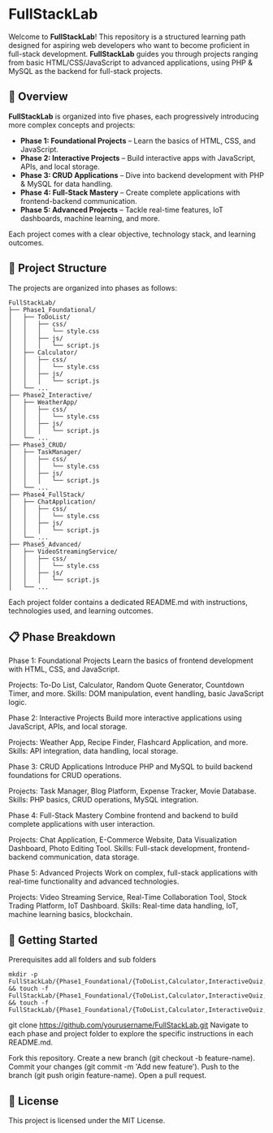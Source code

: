 # FullStackLab

Welcome to **FullStackLab**! This repository is a structured learning path designed for aspiring web developers who want to become proficient in full-stack development. **FullStackLab** guides you through projects ranging from basic HTML/CSS/JavaScript to advanced applications, using PHP & MySQL as the backend for full-stack projects.

## 📑 Overview

**FullStackLab** is organized into five phases, each progressively introducing more complex concepts and projects:

- **Phase 1: Foundational Projects** – Learn the basics of HTML, CSS, and JavaScript.
- **Phase 2: Interactive Projects** – Build interactive apps with JavaScript, APIs, and local storage.
- **Phase 3: CRUD Applications** – Dive into backend development with PHP & MySQL for data handling.
- **Phase 4: Full-Stack Mastery** – Create complete applications with frontend-backend communication.
- **Phase 5: Advanced Projects** – Tackle real-time features, IoT dashboards, machine learning, and more.

Each project comes with a clear objective, technology stack, and learning outcomes.

## 🚀 Project Structure

The projects are organized into phases as follows:

```plaintext
FullStackLab/
├── Phase1_Foundational/
│   ├── ToDoList/
│   │   ├── css/
│   │   │   └── style.css
│   │   ├── js/
│   │   │   └── script.js
│   ├── Calculator/
│   │   ├── css/
│   │   │   └── style.css
│   │   ├── js/
│   │   │   └── script.js
│   └── ...
├── Phase2_Interactive/
│   ├── WeatherApp/
│   │   ├── css/
│   │   │   └── style.css
│   │   ├── js/
│   │   │   └── script.js
│   └── ...
├── Phase3_CRUD/
│   ├── TaskManager/
│   │   ├── css/
│   │   │   └── style.css
│   │   ├── js/
│   │   │   └── script.js
│   └── ...
├── Phase4_FullStack/
│   ├── ChatApplication/
│   │   ├── css/
│   │   │   └── style.css
│   │   ├── js/
│   │   │   └── script.js
│   └── ...
├── Phase5_Advanced/
│   ├── VideoStreamingService/
│   │   ├── css/
│   │   │   └── style.css
│   │   ├── js/
│   │   │   └── script.js
│   └── ...
```

Each project folder contains a dedicated README.md with instructions, technologies used, and learning outcomes.

## 📋 Phase Breakdown

Phase 1: Foundational Projects
Learn the basics of frontend development with HTML, CSS, and JavaScript.

Projects: To-Do List, Calculator, Random Quote Generator, Countdown Timer, and more.
Skills: DOM manipulation, event handling, basic JavaScript logic.

Phase 2: Interactive Projects
Build more interactive applications using JavaScript, APIs, and local storage.

Projects: Weather App, Recipe Finder, Flashcard Application, and more.
Skills: API integration, data handling, local storage.

Phase 3: CRUD Applications
Introduce PHP and MySQL to build backend foundations for CRUD operations.

Projects: Task Manager, Blog Platform, Expense Tracker, Movie Database.
Skills: PHP basics, CRUD operations, MySQL integration.

Phase 4: Full-Stack Mastery
Combine frontend and backend to build complete applications with user interaction.

Projects: Chat Application, E-Commerce Website, Data Visualization Dashboard, Photo Editing Tool.
Skills: Full-stack development, frontend-backend communication, data storage.

Phase 5: Advanced Projects
Work on complex, full-stack applications with real-time functionality and advanced technologies.

Projects: Video Streaming Service, Real-Time Collaboration Tool, Stock Trading Platform, IoT Dashboard.
Skills: Real-time data handling, IoT, machine learning basics, blockchain.

## 🔧 Getting Started

Prerequisites
add all folders and sub folders

```
mkdir -p FullStackLab/{Phase1_Foundational/{ToDoList,Calculator,InteractiveQuiz,WeatherApp,ImageSlider,SimpleGame,TimerStopwatch,AnimatedBanner,FormValidation,RandomQuoteGenerator,CurrencyConverter,CountdownTimer,SimpleDrawingApp,RecipeFinder,BMICalculator,TypingSpeedTest,PasswordGenerator,FlashcardApplication,TodoListWithLocalStorage,NewsletterSignupForm},Phase2_Interactive/{ChatApplication,SocialMediaDashboard,ECommerceWebsite,WeatherForecastingDashboard,TaskManager,InteractiveMap,BlogPlatform,MusicPlayer,PhotoEditingTool,DataVisualizationDashboard,ExpenseTracker,RSSFeedReader,MovieDatabase,OnlineCodeEditor,MarkdownEditor,PomodoroTimer,QuizGameShow,PortfolioWebsite,VirtualKeyboard,CryptocurrencyTracker},Phase3_CRUD/{TaskManager,BlogPlatform,ExpenseTracker,MovieDatabase},Phase4_FullStack/{ChatApplication,ECommerceWebsite,DataVizDashboard,PhotoEditingTool},Phase5_Advanced/{VideoStreamingService,RealTimeCollaboration,StockTradingPlatform,SocialNetworkPlatform,AugmentedRealityApplication,VoiceRecognitionSystem,MachineLearningModelDeployment,CMS,IoTDashboard,BlockchainApp}}/{css,js} && touch -f FullStackLab/{Phase1_Foundational/{ToDoList,Calculator,InteractiveQuiz,WeatherApp,ImageSlider,SimpleGame,TimerStopwatch,AnimatedBanner,FormValidation,RandomQuoteGenerator,CurrencyConverter,CountdownTimer,SimpleDrawingApp,RecipeFinder,BMICalculator,TypingSpeedTest,PasswordGenerator,FlashcardApplication,TodoListWithLocalStorage,NewsletterSignupForm},Phase2_Interactive/{ChatApplication,SocialMediaDashboard,ECommerceWebsite,WeatherForecastingDashboard,TaskManager,InteractiveMap,BlogPlatform,MusicPlayer,PhotoEditingTool,DataVisualizationDashboard,ExpenseTracker,RSSFeedReader,MovieDatabase,OnlineCodeEditor,MarkdownEditor,PomodoroTimer,QuizGameShow,PortfolioWebsite,VirtualKeyboard,CryptocurrencyTracker},Phase3_CRUD/{TaskManager,BlogPlatform,ExpenseTracker,MovieDatabase},Phase4_FullStack/{ChatApplication,ECommerceWebsite,DataVizDashboard,PhotoEditingTool},Phase5_Advanced/{VideoStreamingService,RealTimeCollaboration,StockTradingPlatform,SocialNetworkPlatform,AugmentedRealityApplication,VoiceRecognitionSystem,MachineLearningModelDeployment,CMS,IoTDashboard,BlockchainApp}}/css/style.css && touch -f FullStackLab/{Phase1_Foundational/{ToDoList,Calculator,InteractiveQuiz,WeatherApp,ImageSlider,SimpleGame,TimerStopwatch,AnimatedBanner,FormValidation,RandomQuoteGenerator,CurrencyConverter,CountdownTimer,SimpleDrawingApp,RecipeFinder,BMICalculator,TypingSpeedTest,PasswordGenerator,FlashcardApplication,TodoListWithLocalStorage,NewsletterSignupForm},Phase2_Interactive/{ChatApplication,SocialMediaDashboard,ECommerceWebsite,WeatherForecastingDashboard,TaskManager,InteractiveMap,BlogPlatform,MusicPlayer,PhotoEditingTool,DataVisualizationDashboard,ExpenseTracker,RSSFeedReader,MovieDatabase,OnlineCodeEditor,MarkdownEditor,PomodoroTimer,QuizGameShow,PortfolioWebsite,VirtualKeyboard,CryptocurrencyTracker},Phase3_CRUD/{TaskManager,BlogPlatform,ExpenseTracker,MovieDatabase},Phase4_FullStack/{ChatApplication,ECommerceWebsite,DataVizDashboard,PhotoEditingTool},Phase5_Advanced/{VideoStreamingService,RealTimeCollaboration,StockTradingPlatform,SocialNetworkPlatform,AugmentedRealityApplication,VoiceRecognitionSystem,MachineLearningModelDeployment,CMS,IoTDashboard,BlockchainApp}}/js/script.js

```

git clone https://github.com/yourusername/FullStackLab.git
Navigate to each phase and project folder to explore the specific instructions in each README.md.

Fork this repository.
Create a new branch (git checkout -b feature-name).
Commit your changes (git commit -m 'Add new feature').
Push to the branch (git push origin feature-name).
Open a pull request.

## 📜 License

This project is licensed under the MIT License.
